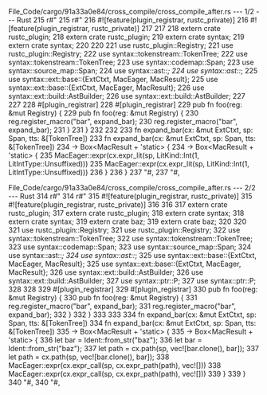 File_Code/cargo/91a33a0e84/cross_compile/cross_compile_after.rs --- 1/2 --- Rust
215             r#"                                                                                                                                          215             r#"
216             #![feature(plugin_registrar, rustc_private)]                                                                                                 216             #![feature(plugin_registrar, rustc_private)]
217                                                                                                                                                          217 
218             extern crate rustc_plugin;                                                                                                                   218             extern crate rustc_plugin;
219             extern crate syntax;                                                                                                                         219             extern crate syntax;
220                                                                                                                                                          220 
221             use rustc_plugin::Registry;                                                                                                                  221             use rustc_plugin::Registry;
222             use syntax::tokenstream::TokenTree;                                                                                                          222             use syntax::tokenstream::TokenTree;
223             use syntax::codemap::Span;                                                                                                                   223             use syntax::source_map::Span;
224             use syntax::ast::*;                                                                                                                          224             use syntax::ast::*;
225             use syntax::ext::base::{ExtCtxt, MacEager, MacResult};                                                                                       225             use syntax::ext::base::{ExtCtxt, MacEager, MacResult};
226             use syntax::ext::build::AstBuilder;                                                                                                          226             use syntax::ext::build::AstBuilder;
227                                                                                                                                                          227 
228             #[plugin_registrar]                                                                                                                          228             #[plugin_registrar]
229             pub fn foo(reg: &mut Registry) {                                                                                                             229             pub fn foo(reg: &mut Registry) {
230                 reg.register_macro("bar", expand_bar);                                                                                                   230                 reg.register_macro("bar", expand_bar);
231             }                                                                                                                                            231             }
232                                                                                                                                                          232 
233             fn expand_bar(cx: &mut ExtCtxt, sp: Span, tts: &[TokenTree])                                                                                 233             fn expand_bar(cx: &mut ExtCtxt, sp: Span, tts: &[TokenTree])
234                           -> Box<MacResult + 'static> {                                                                                                  234                           -> Box<MacResult + 'static> {
235                 MacEager::expr(cx.expr_lit(sp, LitKind::Int(1, LitIntType::Unsuffixed)))                                                                 235                 MacEager::expr(cx.expr_lit(sp, LitKind::Int(1, LitIntType::Unsuffixed)))
236             }                                                                                                                                            236             }
237         "#,                                                                                                                                              237         "#,

File_Code/cargo/91a33a0e84/cross_compile/cross_compile_after.rs --- 2/2 --- Rust
314             r#"                                                                                                                                          314             r#"
315             #![feature(plugin_registrar, rustc_private)]                                                                                                 315             #![feature(plugin_registrar, rustc_private)]
316                                                                                                                                                          316 
317             extern crate rustc_plugin;                                                                                                                   317             extern crate rustc_plugin;
318             extern crate syntax;                                                                                                                         318             extern crate syntax;
319             extern crate baz;                                                                                                                            319             extern crate baz;
320                                                                                                                                                          320 
321             use rustc_plugin::Registry;                                                                                                                  321             use rustc_plugin::Registry;
322             use syntax::tokenstream::TokenTree;                                                                                                          322             use syntax::tokenstream::TokenTree;
323             use syntax::codemap::Span;                                                                                                                   323             use syntax::source_map::Span;
324             use syntax::ast::*;                                                                                                                          324             use syntax::ast::*;
325             use syntax::ext::base::{ExtCtxt, MacEager, MacResult};                                                                                       325             use syntax::ext::base::{ExtCtxt, MacEager, MacResult};
326             use syntax::ext::build::AstBuilder;                                                                                                          326             use syntax::ext::build::AstBuilder;
327             use syntax::ptr::P;                                                                                                                          327             use syntax::ptr::P;
328                                                                                                                                                          328 
329             #[plugin_registrar]                                                                                                                          329             #[plugin_registrar]
330             pub fn foo(reg: &mut Registry) {                                                                                                             330             pub fn foo(reg: &mut Registry) {
331                 reg.register_macro("bar", expand_bar);                                                                                                   331                 reg.register_macro("bar", expand_bar);
332             }                                                                                                                                            332             }
333                                                                                                                                                          333 
334             fn expand_bar(cx: &mut ExtCtxt, sp: Span, tts: &[TokenTree])                                                                                 334             fn expand_bar(cx: &mut ExtCtxt, sp: Span, tts: &[TokenTree])
335                           -> Box<MacResult + 'static> {                                                                                                  335                           -> Box<MacResult + 'static> {
336                 let bar = Ident::from_str("baz");                                                                                                        336                 let bar = Ident::from_str("baz");
337                 let path = cx.path(sp, vec![bar.clone(), bar]);                                                                                          337                 let path = cx.path(sp, vec![bar.clone(), bar]);
338                 MacEager::expr(cx.expr_call(sp, cx.expr_path(path), vec![]))                                                                             338                 MacEager::expr(cx.expr_call(sp, cx.expr_path(path), vec![]))
339             }                                                                                                                                            339             }
340         "#,                                                                                                                                              340         "#,

